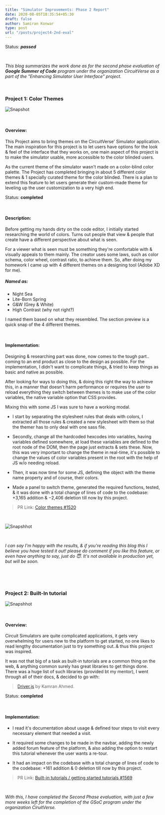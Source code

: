 ```yaml
---
title: "Simulator Improvements: Phase 2 Report"
date: 2020-08-05T18:35:54+05:30
draft: false
author: Samiran Konwar
type: post
url: "/posts/project4-2nd-eval"
---
```


Status: ***passed***

&nbsp;

*This blog summarizes the work done as for the second phase evaluation of **Google Summer of Code** program under the organization CircuitVerse as a part of the "Enhancing Simulator User Interface" project.*

&nbsp;

### Project 1: Color Themes

![Snapshot](/images/p4/themes.png)

&nbsp;

#### Overview:

This Project aims to bring themes on the CircuitVerse' Simulator application. The main inspiration for this project is to let users have options for the look & feel of the interface that they works on, one main aspect of this project is to make the simulator usable, more accessible to the color blinded users.

As the current theme of the simulator wasn't made on a color-blind color palette. The Project has completed bringing in about 5 different color themes & 1 specially curated theme for the color blinded. There is a plan to extend this feature to let users generate their custom-made theme for leveling up the user customization to a very high end.


Status: **completed**

&nbsp;

#### Description:

Before getting my hands dirty on the code editor, I initially started researching the world of colors. Turns out people that view & people that create have a different perspective about what is seen.

For a viewer what is seen must be something they're comfortable with & visually appeals to them mainly. The creator uses some laws, such as color schema, color wheel, contrast ratio, to achieve them. So, after doing my homework I came up with 4 different themes on a designing tool (Adobe XD for me).

##### Named as:

- Night Sea
- Lite-Born Spring
- G&W (Grey & White)
- High Contrast (why not right?)

I named them based on what they resembled. The section preview is a quick snap of the 4 different themes.

&nbsp;

#### Implementation:

Designing & researching part was done, now comes to the tough part.. coming to an end product as close to the design as possible.
For the implementation, I didn't want to complicate things, & tried to keep things as basic and native as possible.

After looking for ways to doing this, & doing this right the way to achieve this, in a manner that doesn't harm performance or requires the user to reload everything they switch between themes is to make use of the color variables, the native variable option that CSS provides.

Mixing this with some JS I was sure to have a working modal.


- I start by separating the stylesheet rules that deals with colors, I extracted all those rules & created a new stylesheet with them so that the themer has to only deal with one sass file.

- Secondly, change all the hardcoded hexcodes into variables, having variables defined somewhere, at load these variables are defined to the root node of the DOM, then the page just extracts & sets these. Now, this was very important to change the theme in real-time, it's possible to change the values of color variables present in the root with the help of JS w/o needing reload.

- Then, it was now time for some JS, defining the object with the theme name property and of course, their colors.

- Made a panel to switch theme, generated the required functions, tested, & it was done with a total change of lines of code to the codebase: +3,165 addition & −2,406 deletion till now by this project.

> PR Link: [Color themes #1520](https://github.com/CircuitVerse/CircuitVerse/pull/1520)

&nbsp;

![Snapshhot](/images/p4/nightSky.png)

&nbsp;

*I can say I'm happy with the results, & if you're reading this blog this I believe you have tested it out! please do comment if you like this feature, or even have anything to say, just do 😇. It's not available in production yet, but will be soon.*

&nbsp;

&nbsp;

### Project  2: Built-In tutorial

![Snapshhot](/images/p4/BIT.gif)

&nbsp;

#### Overview:

Circuit Simulators are quite complicated applications, it gets very overwhelming for users new to the platform to get started, no one likes to read lengthy documentation just to try something out..& thus this project was inspired.

It was not that big of a task as built-in tutorials are a common thing on the web, & anything common surely has great libraries to get things done. There was a huge list of such libraries (provided bt my mentor), I went through all of their docs, & decided to go with:
> [Driver.js](https://kamranahmed.info/driver.js/) by Kamran Ahmed.

Status: **completed**

&nbsp;

#### Implementation:

* I read it's documentation about usage & defined tour steps to visit every necessary element that needed a visit.

* It required some changes to be made in the navbar, adding the newly added forum feature of the platform, & also adding the option to restart this tutorial whenever the user wants a re-tour.

* It had an impact on the codebase with a total change of lines of code to the codebase: +161 addition & 0 deletion till now by this project.

> PR Link: [Built-in tutorials / getting started tutorials #1569](https://github.com/CircuitVerse/CircuitVerse/pull/1569)

&nbsp;
&nbsp;
&nbsp;

*With this, I have completed the Second Phase evaluation, with just a few more weeks left for the completion of the GSoC program under the organization CiruitVerse.*
